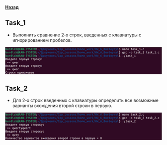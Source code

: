 [**Назад**](https://github.com/BurdichxD4r/Cpp_Lessons/tree/master#course-ccqt)
## Task_1

- Выполнить сравнение 2-х строк, введенных с клавиатуры с игнорированием пробелов.

<img src="jpg/1.png">

## Task_2

- Для 2-х строк введенных с клавиатуры определить все возможные варианты вхождения второй строки в первую.

<img src="jpg/2.png">